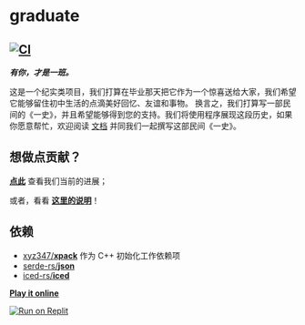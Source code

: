 # graduate
[![CI](https://github.com/Amazingkenneth/graduate/actions/workflows/ci.yml/badge.svg)](https://github.com/Amazingkenneth/graduate/actions/workflows/ci.yml)
---

***有你，才是一班。***

这是一个纪实类项目，我们打算在毕业那天把它作为一个惊喜送给大家，我们希望它能够留住初中生活的点滴美好回忆、友谊和事物。
换言之，我们打算写一部民间的《一史》，并且希望能够得到您的支持。我们将使用程序展现这段历史，如果你愿意帮忙，欢迎阅读 [文档](CONTRIBUTING.md) 并同我们一起撰写这部民间《一史》。
<!--## 怎么玩？
### 下载可执行文件
在 [GitHub Artifacts](https://github.com/Amazingkenneth/graduate/actions/workflows/ci.yml?query=is%3Asuccess) 上找到最新的一次 CI Action，点进去并划到页面最底端，会看到如下图所示的不同系统的可执行文件供下载。

<img width="922" alt="image" src="https://user-images.githubusercontent.com/81886982/198054083-87f62365-8e2d-4290-a809-9807e78974d5.png">

找到你自己的系统对应的程序下载即可（无需安装）。-->

## 想做点贡献？
**[点此](https://github.com/users/Amazingkenneth/projects/1)** 查看我们当前的进展；

或者，看看 **[这里的说明](https://github.com/Amazingkenneth/graduate/blob/main/CONTRIBUTING.md)**！

## 依赖
- [xyz347/**xpack**](https://github.com/xyz347/xpack) 作为 C++ 初始化工作依赖项
- [serde-rs/**json**](https://github.com/serde-rs/json)
- [iced-rs/**iced**](https://github.com/iced-rs/iced)

**[Play it online](https://replit.com/@Zykang/graduate#README.md)**

[![Run on Replit](https://replit.com/badge/github/Amazingkenneth/graduate)](https://replit.com/github/Amazingkenneth/graduate)
